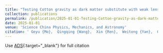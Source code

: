 ```yaml
---
title: "Testing Cotton gravity as dark matter substitute with weak lensing"
collection: publications
permalink: /publication/2025-01-01-Testing-Cotton-gravity-as-dark-matter-substitute-with-weak-lensing
date: 2025-01-01
venue: 'Science China Physics, Mechanics, and Astronomy'
citation: ' Geyu {Mo},  Qingqing {Wang},  Xin {Ren},  Weitong {Yan},  Qinxun {Li},  Yen {Ong} et al.&quot;Testing Cotton gravity as dark matter substitute with weak lensing.&quot; Science China Physics, Mechanics, and Astronomy, 2025.'
---
```

Use [ADS](https://ui.adsabs.harvard.edu/abs/2025SCPMA..6840412M){:target="_blank"} for full citation